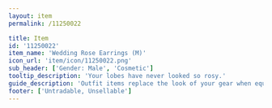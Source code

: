 ```yaml
---
layout: item
permalink: /11250022

title: Item
id: '11250022'
item_name: 'Wedding Rose Earrings (M)'
icon_url: 'item/icon/11250022.png'
sub_header: ['Gender: Male', 'Cosmetic']
tooltip_description: 'Your lobes have never looked so rosy.'
guide_description: 'Outfit items replace the look of your gear when equipped.'
footer: ['Untradable, Unsellable']
---
```

